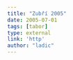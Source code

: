 ```yaml
---
title: "Zubří 2005"
date: 2005-07-01
tags: [tabor]
type: external
link: 'http'
author: "ladic"
---
```


